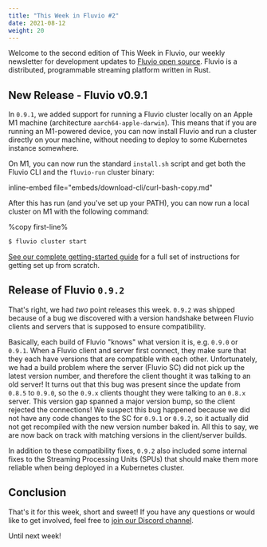 ```yaml
---
title: "This Week in Fluvio #2"
date: 2021-08-12
weight: 20
---
```


Welcome to the second edition of This Week in Fluvio, our weekly newsletter
for development updates to [Fluvio open source]. Fluvio is a distributed,
programmable streaming platform written in Rust.

## New Release - Fluvio v0.9.1

In `0.9.1`, we added support for running a Fluvio cluster locally on an
Apple M1 machine (architecture `aarch64-apple-darwin`). This means that if
you are running an M1-powered device, you can now install Fluvio and run
a cluster directly on your machine, without needing to deploy to some
Kubernetes instance somewhere.

On M1, you can now run the standard `install.sh` script and get both the
Fluvio CLI and the `fluvio-run` cluster binary:

inline-embed file="embeds/download-cli/curl-bash-copy.md"

After this has run (and you've set up your PATH), you can now run a local
cluster on M1 with the following command:

%copy first-line%
```bash
$ fluvio cluster start
```

[See our complete getting-started guide] for a full set of instructions
for getting set up from scratch.


## Release of Fluvio `0.9.2`

That's right, we had _two_ point releases this week. `0.9.2` was shipped
because of a bug we discovered with a version handshake between Fluvio clients
and servers that is supposed to ensure compatibility.

Basically, each build of Fluvio "knows" what version it is, e.g. `0.9.0` or `0.9.1`.
When a Fluvio client and server first connect, they make sure that they each
have versions that are compatible with each other. Unfortunately, we had a build
problem where the server (Fluvio SC) did not pick up the latest version number,
and therefore the client thought it was talking to an old server! It turns out that
this bug was present since the update from `0.8.5` to `0.9.0`, so the `0.9.x` clients
thought they were talking to an `0.8.x` server. This version gap spanned a major version
bump, so the client rejected the connections! We suspect this bug happened because we did
not have any code changes to the SC for `0.9.1` or `0.9.2`, so it actually did not get
recompiled with the new version number baked in. All this to say, we are now back on
track with matching versions in the client/server builds.

In addition to these compatibility fixes, `0.9.2` also included some internal fixes
to the Streaming Processing Units (SPUs) that should make them more reliable when being
deployed in a Kubernetes cluster.

## Conclusion

That's it for this week, short and sweet! If you have any questions or would like
to get involved, feel free to [join our Discord channel].

Until next week!

[Fluvio open source]: https://github.com/infinyon/fluvio
[join our Discord channel]: https://discordapp.com/invite/bBG2dTz
[See our complete getting-started guide]: ../docs/fluvio/quickstart
